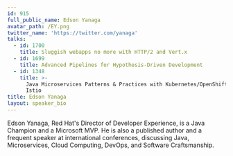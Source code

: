 ```yaml
---
id: 915
full_public_name: Edson Yanaga
avatar_path: /EY.png
twitter_name: 'https://twitter.com/yanaga'
talks:
  - id: 1700
    title: Sluggish webapps no more with HTTP/2 and Vert.x
  - id: 1699
    title: Advanced Pipelines for Hypothesis-Driven Development
  - id: 1348
    title: >-
      Java Microservices Patterns & Practices with Kubernetes/OpenShift and
      Istio
title: Edson Yanaga
layout: speaker_bio
---
```



Edson Yanaga, Red Hat's Director of Developer Experience, is a Java Champion and a Microsoft MVP. He is also a published author and a frequent speaker at international conferences, discussing Java, Microservices, Cloud Computing, DevOps, and Software Craftsmanship.